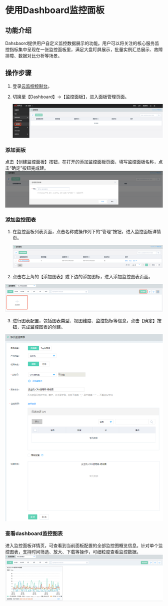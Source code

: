 # 使用Dashboard监控面板
## 功能介绍

Dahsbaord提供用户自定义监控数据展示的功能。用户可以将关注的核心服务监控指标集中呈现在一张监控面板里，满足大盘盯屏展示，批量实例汇总展示、故障排障、数据对比分析等场景。

## 操作步骤

1. 登录[云监控控制台](https://cms-console.jdcloud.com/overview)。

2. 切换至【Dashboard】->【监控面板】，进入面板管理页面。

   ![](../../../../image/Cloud-Monitor/img/dashbaord_list_0.png)

### 添加面板

点击【创建监控面板】按钮，在打开的添加监控面板页面，填写监控面板名称，点击“确定”按钮完成建。
![](../../../../image/Cloud-Monitor/img/add_panle.png)

### 添加监控图表
1. 在监控面板列表页面，点击名称或操作列下的“管理”按钮，进入监控面板详情页。

   ![](../../../../image/Cloud-Monitor/img/panle_list.png)

2. 点击右上角的【添加图表】或下边的添加图标，进入添加监控图表页面。

  ![](../../../../image/Cloud-Monitor/img/panle_detail.png)

3. 进行图表配置，包括图表类型、视图维度、监控指标等信息，点击【确定】按钮，完成监控图表的创建。

  ![](../../../../image/Cloud-Monitor/img/add_chart_1.png)
### 查看dashboard监控图表
进入监控面板详情页，可查看到当前面板配置的全部监控图概览信息。针对单个监控图表，支持时间筛选、放大、下载等操作，可细粒度查看监控数据。
![](../../../../image/Cloud-Monitor/img/chart_1.png)

